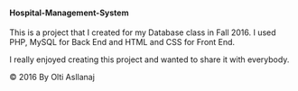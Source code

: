 #### Hospital-Management-System

This is a project that I created for my Database class in Fall 2016. I used PHP, MySQL for Back End and HTML and CSS for Front End.

I really enjoyed creating this project and wanted to share it with everybody.

© 2016  By Olti Asllanaj


